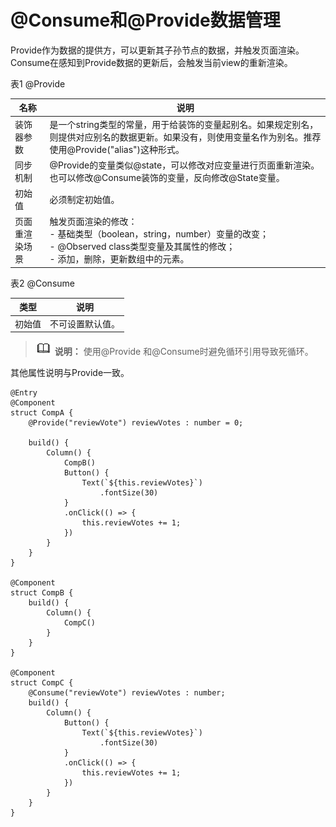 # @Consume和@Provide数据管理

Provide作为数据的提供方，可以更新其子孙节点的数据，并触发页面渲染。Consume在感知到Provide数据的更新后，会触发当前view的重新渲染。

表1 @Provide

| 名称 | 说明 |
| -------- | -------- |
| 装饰器参数 | 是一个string类型的常量，用于给装饰的变量起别名。如果规定别名，则提供对应别名的数据更新。如果没有，则使用变量名作为别名。推荐使用@Provide("alias")这种形式。 |
| 同步机制 | @Provide的变量类似@state，可以修改对应变量进行页面重新渲染。也可以修改@Consume装饰的变量，反向修改@State变量。 |
| 初始值 | 必须制定初始值。 |
| 页面重渲染场景 | 触发页面渲染的修改：<br/>-&nbsp;基础类型（boolean，string，number）变量的改变；<br/>-&nbsp;@Observed&nbsp;class类型变量及其属性的修改；<br/>-&nbsp;添加，删除，更新数组中的元素。 |

表2 @Consume

| 类型 | 说明 | 
| -------- | -------- |
| 初始值 | 不可设置默认值。 | 


> ![icon-note.gif](public_sys-resources/icon-note.gif) **说明：**
> 使用@Provide 和@Consume时避免循环引用导致死循环。


其他属性说明与Provide一致。


```
@Entry
@Component
struct CompA {
    @Provide("reviewVote") reviewVotes : number = 0;

    build() {
        Column() {
            CompB()
            Button() {
                Text(`${this.reviewVotes}`)
                    .fontSize(30)
            }
            .onClick(() => {
                this.reviewVotes += 1;
            })
        }
    }
}

@Component
struct CompB {
    build() {
        Column() {
            CompC()
        }
    }
}

@Component
struct CompC {
    @Consume("reviewVote") reviewVotes : number;
    build() {
        Column() {
            Button() {
                Text(`${this.reviewVotes}`)
                    .fontSize(30)
            }
            .onClick(() => {
                this.reviewVotes += 1;
            })
        }
    }
}
```
